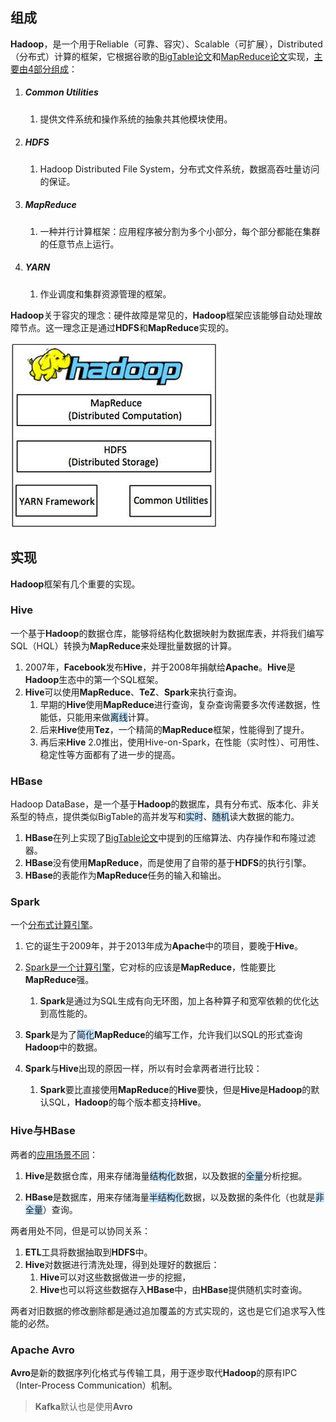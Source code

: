 ## 组成

**Hadoop**，是一个用于Reliable（可靠、容灾）、Scalable（可扩展），Distributed（分布式）计算的框架，它根据谷歌的[BigTable论文](https://static.googleusercontent.com/media/research.google.com/zh-CN//archive/bigtable-osdi06.pdf)和[MapReduce论文](https://static.googleusercontent.com/media/research.google.com/zh-CN//archive/mapreduce-osdi04.pdf)实现，[主要由4部分组成](https://www.cnblogs.com/along21/p/10496468.html)：

1. ##### Common Utilities

   1. 提供文件系统和操作系统的抽象共其他模块使用。

2. ##### HDFS

   1. Hadoop Distributed File System，分布式文件系统，数据高吞吐量访问的保证。

3. ##### MapReduce

   1. 一种并行计算框架：应用程序被分割为多个小部分，每个部分都能在集群的任意节点上运行。

4. ##### YARN

   1. 作业调度和集群资源管理的框架。

**Hadoop**关于容灾的理念：硬件故障是常见的，**Hadoop**框架应该能够自动处理故障节点。这一理念正是通过**HDFS**和**MapReduce**实现的。

![](../images/9/hadoop.png)



## 实现

**Hadoop**框架有几个重要的实现。

### **Hive**

一个基于**Hadoop**的数据仓库，能够将结构化数据映射为数据库表，并将我们编写SQL（HQL）转换为**MapReduce**来处理批量数据的计算。

1. 2007年，**Facebook**发布**Hive**，并于2008年捐献给**Apache**。**Hive**是**Hadoop**生态中的第一个SQL框架。
2. **Hive**可以使用**MapReduce**、**TeZ**、**Spark**来执行查询。
   1. 早期的**Hive**使用**MapReduce**进行查询，复杂查询需要多次传递数据，性能低，只能用来做<span style=background:#c2e2ff>离线</span>计算。
   2. 后来**Hive**使用**Tez**，一个精简的**MapReduce**框架，性能得到了提升。
   3. 再后来**Hive** 2.0推出，使用Hive-on-Spark，在性能（实时性）、可用性、稳定性等方面都有了进一步的提高。

### HBase

Hadoop DataBase，是一个基于**Hadoop**的数据库，具有分布式、版本化、非关系型的特点，提供类似BigTable的高并发写和<span style=background:#c2e2ff>实时</span>、<span style=background:#c2e2ff>随机</span>读大数据的能力。

1. **HBase**在列上实现了[BigTable论文](https://static.googleusercontent.com/media/research.google.com/zh-CN//archive/bigtable-osdi06.pdf)中提到的压缩算法、内存操作和布隆过滤器。
2. **HBase**没有使用**MapReduce**，而是使用了自带的基于**HDFS**的执行引擎。
3. **HBase**的表能作为**MapReduce**任务的输入和输出。

### Spark

一个[分布式计算引擎](https://www.techug.com/post/open-source-sql-engine.html)。

1. 它的诞生于2009年，并于2013年成为**Apache**中的项目，要晚于**Hive**。
2. [Spark是一个计算引擎](https://www.codenong.com/cs109813783/)，它对标的应该是**MapReduce**，性能要比**MapReduce**强。
   1. **Spark**是通过为SQL生成有向无环图，加上各种算子和宽窄依赖的优化达到高性能的。

3. **Spark**是为了<span style=background:#c2e2ff>简化</span>**MapReduce**的编写工作，允许我们以SQL的形式查询**Hadoop**中的数据。

4. **Spark**与**Hive**出现的原因一样，所以有时会拿两者进行比较：
   1. **Spark**要比直接使用**MapReduce**的**Hive**要快，但是**Hive**是**Hadoop**的默认SQL，**Hadoop**的每个版本都支持**Hive**。

### Hive与HBase

两者的[应用场景不同](https://blog.csdn.net/zx8167107/article/details/79265537)：

1. **Hive**是数据仓库，用来存储海量<span style=background:#c2e2ff>结构化</span>数据，以及数据的<span style=background:#c2e2ff>全量</span>分析挖掘。

2. **HBase**是数据库，用来存储海量<span style=background:#c2e2ff>半结构化</span>数据，以及数据的条件化（也就是<span style=background:#c2e2ff>非全量</span>）查询。


两者用处不同，但是可以协同关系：

1. **ETL**工具将数据抽取到**HDFS**中。
2. **Hive**对数据进行清洗处理，得到处理好的数据后：
   1. **Hive**可以对这些数据做进一步的挖掘，
   2. **Hive**也可以将这些数据存入**HBase**中，由**HBase**提供随机实时查询。

两者对旧数据的修改删除都是通过追加覆盖的方式实现的，这也是它们追求写入性能的必然。

### Apache Avro

**Avro**是新的数据序列化格式与传输工具，用于逐步取代**Hadoop**的原有IPC（Inter-Process Communication）机制。

> **Kafka**默认也是使用**Avro**